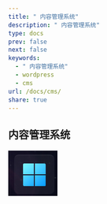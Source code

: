 ```yaml
---
title: " 内容管理系统"
description: " 内容管理系统"
type: docs
prev: false
next: false
keywords:
  - " 内容管理系统"
  - wordpress
  - cms
url: /docs/cms/
share: true
---
```


## 内容管理系统

![_index](./_attachments/_index.png)